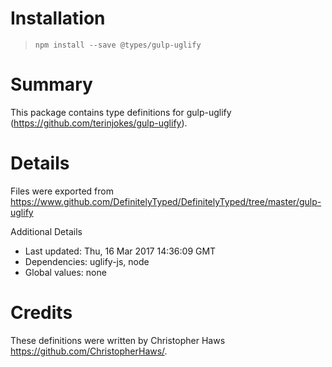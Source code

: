 # Installation
> `npm install --save @types/gulp-uglify`

# Summary
This package contains type definitions for gulp-uglify (https://github.com/terinjokes/gulp-uglify).

# Details
Files were exported from https://www.github.com/DefinitelyTyped/DefinitelyTyped/tree/master/gulp-uglify

Additional Details
 * Last updated: Thu, 16 Mar 2017 14:36:09 GMT
 * Dependencies: uglify-js, node
 * Global values: none

# Credits
These definitions were written by Christopher Haws <https://github.com/ChristopherHaws/>.

